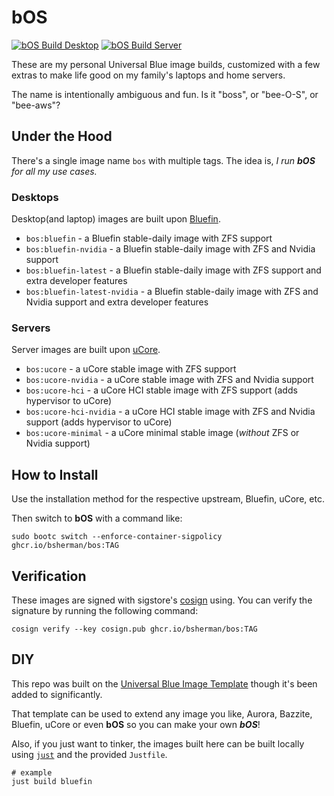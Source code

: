 # bOS

[![bOS Build Desktop](https://github.com/bsherman/bos/actions/workflows/build-desktop.yml/badge.svg)](https://github.com/bsherman/bos/actions/workflows/build-desktop.yml)
[![bOS Build Server](https://github.com/bsherman/bos/actions/workflows/build-server.yml/badge.svg)](https://github.com/bsherman/bos/actions/workflows/build-server.yml)

These are my personal Universal Blue image builds, customized with a few extras to make life good on my family's laptops and home servers.

The name is intentionally ambiguous and fun.  Is it "boss", or "bee-O-S", or "bee-aws"?


## Under the Hood

There's a single image name `bos` with multiple tags. The idea is, *I run **bOS** for all my use cases.*


### Desktops

Desktop(and laptop) images are built upon [Bluefin](https://github.com/ublue-os/bluefin).

- `bos:bluefin` - a Bluefin stable-daily image with ZFS support
- `bos:bluefin-nvidia` - a Bluefin stable-daily image with ZFS and Nvidia support
- `bos:bluefin-latest` - a Bluefin stable-daily image with ZFS support and extra developer features
- `bos:bluefin-latest-nvidia` - a Bluefin stable-daily image with ZFS and Nvidia support and extra developer features

### Servers

Server images are built upon [uCore](https://github.com/ublue-os/ucore).

- `bos:ucore` - a uCore stable image with ZFS support
- `bos:ucore-nvidia` - a uCore stable image with ZFS and Nvidia support
- `bos:ucore-hci` - a uCore HCI stable image with ZFS support (adds hypervisor to uCore)
- `bos:ucore-hci-nvidia` - a uCore HCI stable image with ZFS and Nvidia support (adds hypervisor to uCore)
- `bos:ucore-minimal` - a uCore minimal stable image (*without* ZFS or Nvidia support)

## How to Install

Use the installation method for the respective upstream, Bluefin, uCore, etc.

Then switch to **bOS** with a command like:

```
sudo bootc switch --enforce-container-sigpolicy ghcr.io/bsherman/bos:TAG
```

## Verification

These images are signed with sigstore's [cosign](https://docs.sigstore.dev/cosign/overview/) using. You can verify the signature by running the following command:

```
cosign verify --key cosign.pub ghcr.io/bsherman/bos:TAG
```

## DIY

This repo was built on the [Universal Blue Image Template](https://github.com/ublue-os/image-template) though it's been added to significantly.

That template can be used to extend any image you like, Aurora, Bazzite, Bluefin, uCore or even **bOS** so you can make your own ***bOS***!

Also, if you just want to tinker, the images built here can be built locally using [`just`](https://just.systems/) and the provided `Justfile`.

```
# example
just build bluefin
```
